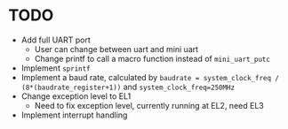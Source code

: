 # TODO

- Add full UART port
	- User can change between uart and mini uart
	- Change printf to call a macro function instead of `mini_uart_putc`
- Implement `sprintf`
- Implement a baud rate, calculated by `baudrate = system_clock_freq / (8*(baudrate_register+1))` and `system_clock_freq=250MHz`
- Change exception level to EL1
	- Need to fix exception level, currently running at EL2, need EL3
- Implement interrupt handling

